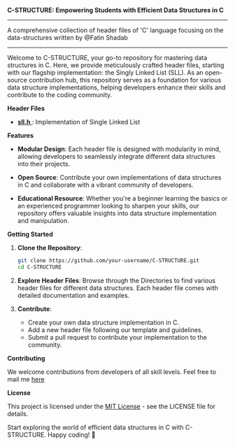 **C-STRUCTURE: Empowering Students with Efficient Data Structures in C**

---

A comprehensive collection of header files of 'C' language  focusing on the data-structures written by @Fatin Shadab

---

Welcome to C-STRUCTURE, your go-to repository for mastering data structures in C. Here, we provide meticulously crafted header files, starting with our flagship implementation: the Singly Linked List (SLL). As an open-source contribution hub, this repository serves as a foundation for various data structure implementations, helping developers enhance their skills and contribute to the coding community.

**Header Files**
-  [**sll.h** ](https://github.com/FatinShadab/C-STRUCTURE/tree/main/SLL) : Implementation of Single Linked List

**Features**
  
- **Modular Design**: Each header file is designed with modularity in mind, allowing developers to seamlessly integrate different data structures into their projects.

- **Open Source**: Contribute your own implementations of data structures in C and collaborate with a vibrant community of developers.

- **Educational Resource**: Whether you're a beginner learning the basics or an experienced programmer looking to sharpen your skills, our repository offers valuable insights into data structure implementation and manipulation.

**Getting Started**

1. **Clone the Repository**:
   ```bash
   git clone https://github.com/your-username/C-STRUCTURE.git
   cd C-STRUCTURE
   ```

2. **Explore Header Files**:
   Browse through the Directories to find various header files for different data structures. Each header file comes with detailed documentation and examples.

3. **Contribute**:
   - Create your own data structure implementation in C.
   - Add a new header file following our template and guidelines.
   - Submit a pull request to contribute your implementation to the community.


**Contributing**

We welcome contributions from developers of all skill levels. Feel free to mail me [here](mailto:fatinshadab123@gmail.com)

**License**

This project is licensed under the [MIT License](LICENSE) - see the LICENSE file for details.

Start exploring the world of efficient data structures in C with C-STRUCTURE. Happy coding! 🚀